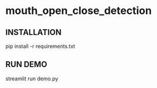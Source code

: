 # mouth_open_close_detection

## INSTALLATION

pip install -r requirements.txt

## RUN DEMO

streamlit run demo.py
